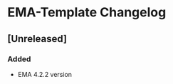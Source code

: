 <!-- Keep a Changelog guide -> https://keepachangelog.com -->

# EMA-Template Changelog

## [Unreleased]
### Added
- EMA 4.2.2 version
